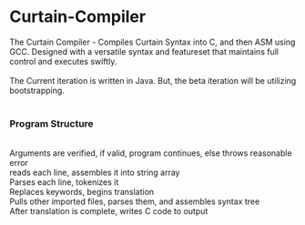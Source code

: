 # Curtain-Compiler
The Curtain Compiler - Compiles Curtain Syntax into C, and then ASM using GCC. Designed with a versatile syntax and featureset that maintains full control and executes swiftly.
<br>
<br>
The Current iteration is written in Java. But, the beta iteration will be utilizing bootstrapping.
<br>
<br>
<h3> Program Structure </h3><br>
Arguments are verified, if valid, program continues, else throws reasonable error<br>
reads each line, assembles it into string array<br>
Parses each line, tokenizes it<br>
Replaces keywords, begins translation<br>
Pulls other imported files, parses them, and assembles syntax tree<br>
After translation is complete, writes C code to output<br>
